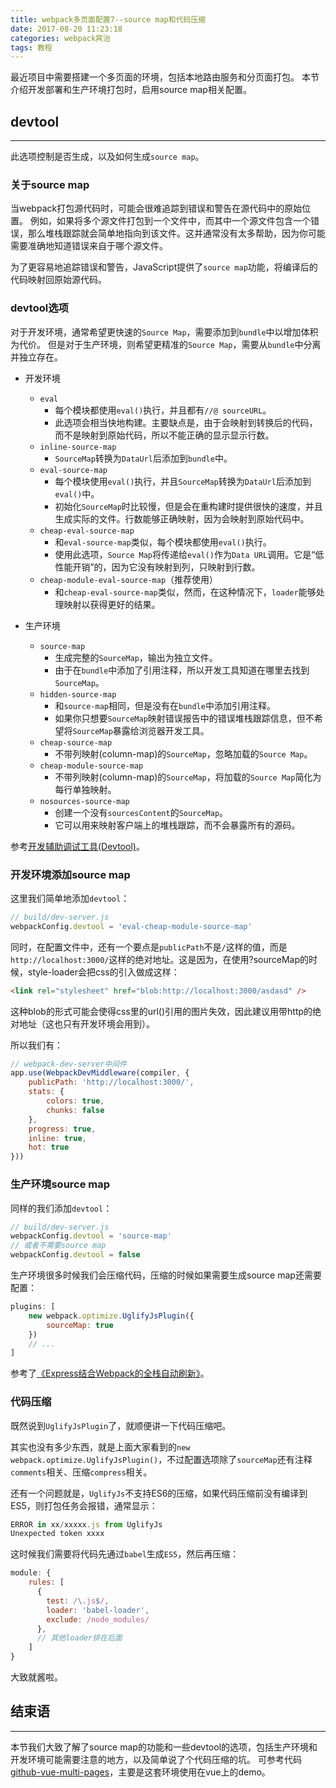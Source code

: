 ```yaml
---
title: webpack多页面配置7--source map和代码压缩
date: 2017-08-20 11:23:18
categories: webpack宾治
tags: 教程
---
```

最近项目中需要搭建一个多页面的环境，包括本地路由服务和分页面打包。
本节介绍开发部署和生产环境打包时，启用source map相关配置。
<!--more-->

## devtool
---
此选项控制是否生成，以及如何生成`source map`。

### 关于source map
当webpack打包源代码时，可能会很难追踪到错误和警告在源代码中的原始位置。
例如，如果将多个源文件打包到一个文件中，而其中一个源文件包含一个错误，那么堆栈跟踪就会简单地指向到该文件。这并通常没有太多帮助，因为你可能需要准确地知道错误来自于哪个源文件。

为了更容易地追踪错误和警告，JavaScript提供了`source map`功能，将编译后的代码映射回原始源代码。

### devtool选项
对于开发环境，通常希望更快速的`Source Map`，需要添加到`bundle`中以增加体积为代价。
但是对于生产环境，则希望更精准的`Source Map`，需要从`bundle`中分离并独立存在。

- 开发环境
  - `eval` 
    - 每个模块都使用`eval()`执行，并且都有`//@ sourceURL`。
    - 此选项会相当快地构建。主要缺点是，由于会映射到转换后的代码，而不是映射到原始代码，所以不能正确的显示显示行数。
  - `inline-source-map` 
    - `SourceMap`转换为`DataUrl`后添加到`bundle`中。
  - `eval-source-map`
    - 每个模块使用`eval()`执行，并且`SourceMap`转换为`DataUrl`后添加到`eval()`中。
    - 初始化`SourceMap`时比较慢，但是会在重构建时提供很快的速度，并且生成实际的文件。行数能够正确映射，因为会映射到原始代码中。
  - `cheap-eval-source-map`
    - 和`eval-source-map`类似，每个模块都使用`eval()`执行。
    - 使用此选项，`Source Map`将传递给`eval()`作为`Data URL`调用。它是“低性能开销”的，因为它没有映射到列，只映射到行数。
  - `cheap-module-eval-source-map`（推荐使用）
    - 和`cheap-eval-source-map`类似，然而，在这种情况下，`loader`能够处理映射以获得更好的结果。

- 生产环境
  - `source-map` 
    - 生成完整的`SourceMap`，输出为独立文件。
    - 由于在`bundle`中添加了引用注释，所以开发工具知道在哪里去找到`SourceMap`。
  - `hidden-source-map` 
    - 和`source-map`相同，但是没有在`bundle`中添加引用注释。
    - 如果你只想要`SourceMap`映射错误报告中的错误堆栈跟踪信息，但不希望将`SourceMap`暴露给浏览器开发工具。
  - `cheap-source-map` 
    - 不带列映射(column-map)的`SourceMap`，忽略加载的`Source Map`。
  - `cheap-module-source-map`
    - 不带列映射(column-map)的`SourceMap`，将加载的`Source Map`简化为每行单独映射。
  - `nosources-source-map` 
    - 创建一个没有`sourcesContent`的`SourceMap`。
    - 它可以用来映射客户端上的堆栈跟踪，而不会暴露所有的源码。

参考[开发辅助调试工具(Devtool)](https://doc.webpack-china.org/configuration/devtool/)。

### 开发环境添加source map
这里我们简单地添加`devtool`：

``` js
// build/dev-server.js
webpackConfig.devtool = 'eval-cheap-module-source-map'
```

同时，在配置文件中，还有一个要点是`publicPath`不是`/`这样的值，而是`http://localhost:3000/`这样的绝对地址。这是因为，在使用?sourceMap的时候，style-loader会把css的引入做成这样：

``` html
<link rel="stylesheet" href="blob:http://localhost:3000/asdasd" />
```

这种blob的形式可能会使得css里的url()引用的图片失效，因此建议用带http的绝对地址（这也只有开发环境会用到）。

所以我们有：

``` js
// webpack-dev-server中间件
app.use(WebpackDevMiddleware(compiler, {
    publicPath: 'http://localhost:3000/',
    stats: {
        colors: true,
        chunks: false
    },
    progress: true,
    inline: true,
    hot: true
}))
```

### 生产环境source map
同样的我们添加`devtool`：

``` js
// build/dev-server.js
webpackConfig.devtool = 'source-map'
// 或者不需要source map
webpackConfig.devtool = false
```

生产环境很多时候我们会压缩代码，压缩的时候如果需要生成source map还需要配置：

``` js
plugins: [
    new webpack.optimize.UglifyJsPlugin({
        sourceMap: true
    })
    // ...
]
```

参考了[《Express结合Webpack的全栈自动刷新》](http://acgtofe.com/posts/2016/02/full-live-reload-for-express-with-webpack)。

### 代码压缩
既然说到`UglifyJsPlugin`了，就顺便讲一下代码压缩吧。

其实也没有多少东西，就是上面大家看到的`new webpack.optimize.UglifyJsPlugin()`，不过配置选项除了`sourceMap`还有注释`comments`相关、压缩`compress`相关。

还有一个问题就是，`UglifyJs`不支持ES6的压缩，如果代码压缩前没有编译到ES5，则打包任务会报错，通常显示：

``` js
ERROR in xx/xxxxx.js from UglifyJs
Unexpected token xxxx
```

这时候我们需要将代码先通过`babel`生成`ES5`，然后再压缩：

``` js
module: {
    rules: [
      {
        test: /\.js$/,
        loader: 'babel-loader',
        exclude: /node_modules/
      },
      // 其他loader排在后面
    ]
}
```

大致就酱啦。

## 结束语
---
本节我们大致了解了source map的功能和一些devtool的选项，包括生产环境和开发环境可能需要注意的地方，以及简单说了个代码压缩的坑。
可参考代码[github-vue-multi-pages](https://github.com/godbasin/vue-multi-pages)，主要是这套环境使用在vue上的demo。